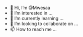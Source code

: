 - 👋 Hi, I’m @Mwesaa
- 👀 I’m interested in ...
- 🌱 I’m currently learning ...
- 💞️ I’m looking to collaborate on ...
- 📫 How to reach me ...

<!---
Mwesaa/Mwesaa is a ✨ special ✨ repository because its `README.md` (this file) appears on your GitHub profile.
You can click the Preview link to take a look at your changes.
--->
